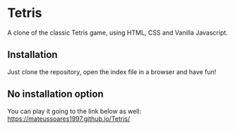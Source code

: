 # Tetris

A clone of the classic Tetris game, using HTML, CSS and Vanilla Javascript.

## Installation

Just clone the repository, open the index file in a browser and have fun!

## No installation option

You can play it going to the link below as well:
https://mateussoares1997.github.io/Tetris/
